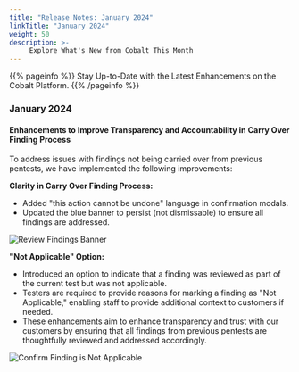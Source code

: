 ```yaml
---
title: "Release Notes: January 2024"
linkTitle: "January 2024"
weight: 50
description: >-
     Explore What's New from Cobalt This Month
---
```


{{% pageinfo %}} 
Stay Up-to-Date with the Latest Enhancements on the Cobalt Platform. 
{{% /pageinfo %}}

### January 2024


#### Enhancements to Improve Transparency and Accountability in Carry Over Finding Process

To address issues with findings not being carried over from previous pentests, we have implemented the following improvements:

**Clarity in Carry Over Finding Process:**
- Added "this action cannot be undone" language in confirmation modals.
- Updated the blue banner to persist (not dismissable) to ensure all findings are addressed.

![Review Findings Banner](/release-notes/ReviewFindingsNow.png "Review Findings Banner")

**"Not Applicable" Option:**
- Introduced an option to indicate that a finding was reviewed as part of the current test but was not applicable.
- Testers are required to provide reasons for marking a finding as "Not Applicable," enabling staff to provide additional context to customers if needed.
- These enhancements aim to enhance transparency and trust with our customers by ensuring that all findings from previous pentests are thoughtfully reviewed and addressed accordingly.

![Confirm Finding is Not Applicable](/release-notes/FindingNotApplicable.png "Finding Not Applicable")
